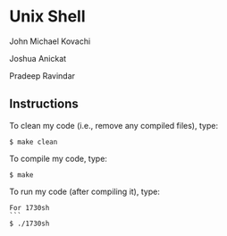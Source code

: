 # Unix Shell

John Michael Kovachi

Joshua Anickat

Pradeep Ravindar

## Instructions

To clean my code (i.e., remove any compiled files), type:

```
$ make clean
```

To compile my code, type:

```
$ make
```

To run my code (after compiling it), type:

	For 1730sh
	```
	$ ./1730sh
	

 
